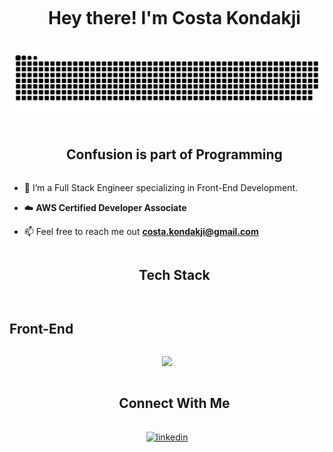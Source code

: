 <!--h1 without bottom border-->
<div id="user-content-toc">
  <ul align="center">
    <summary><h1 style="display: inline-block">Hey there! I'm Costa Kondakji</h1></summary>
  </ul>
</div>


<!--- snake -->
<div align="center">
  <img  src="https://github.com/1999AZZAR/1999AZZAR/blob/main/resources/img/grid-snake.svg"
       alt="snake" /></a>
</div>


<!--h2 without bottom border-->
<div id="user-content-toc">
  <ul align="center">
    <summary><h2 style="display: inline-block">Confusion is part of Programming</h2></summary>
  </ul>
</div>


<!--Intro start-->
- 🔭 I’m a Full Stack Engineer specializing in Front-End Development.
 
- ☁️ **AWS Certified Developer Associate**

- 📫 Feel free to reach me out **costa.kondakji@gmail.com**
<!--Intro end-->



<!--h1 without bottom border-->
<div id="user-content-toc">
  <ul align="center">
    <summary><h2 style="display: inline-block">Tech Stack</h2></summary>
  </ul>
</div>
<!--tech stack icons-->
<div>
  <h2 style="display: inline-block">Front-End</h2>
</div>
<p align="center">
  <a href="https://skillicons.dev">
    <img src="https://skillicons.dev/icons?i=react,angular,css,scss,html,bootstrap,jquery" />
  </a>
</p>


<!-- Connect with me -->
<!--h2 without bottom border-->
<div id="user-content-toc">
  <ul align="center">
    <summary><h2 style="display: inline-block">Connect With Me</h2></summary>
  </ul>
  <!--icons and links-->
  <p align="center">
    <a href="https://www.linkedin.com/in/CostaKondakji/" target="blank"><img align="center" src="https://user-images.githubusercontent.com/88904952/234979284-68c11d7f-1acc-4f0c-ac78-044e1037d7b0.png" alt="linkedin" height="50" width="50" /></a>
  </p>
</div>

